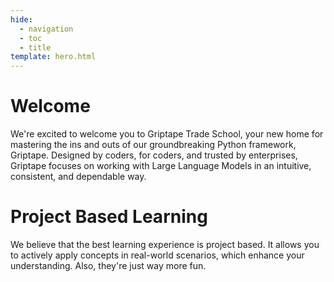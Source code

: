 ```yaml
---
hide:
  - navigation
  - toc
  - title
template: hero.html
---
```


# Welcome

We're excited to welcome you to Griptape Trade School, your new home for mastering the ins and outs of our groundbreaking Python framework, Griptape. Designed by coders, for coders, and trusted by enterprises, Griptape focuses on working with Large Language Models in an intuitive, consistent, and dependable way.

# Project Based Learning

We believe that the best learning experience is project based. It allows you to actively apply concepts in real-world scenarios, which enhance your understanding. Also, they're just way more fun.


